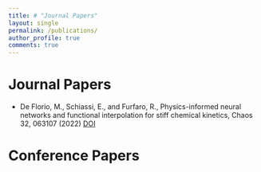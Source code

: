 ```yaml
---
title: # "Journal Papers"
layout: single
permalink: /publications/
author_profile: true
comments: true
---
```

<h1>
Journal Papers
</h1>

<ul>
  <li>De Florio, M., Schiassi, E., and Furfaro, R., Physics-informed neural networks and functional interpolation for stiff chemical kinetics, Chaos 32, 063107 (2022) <a href="https://doi.org/10.1063/5.0086649">DOI</a></li>
</ul>

<h1>
Conference Papers
</h1>
